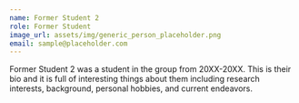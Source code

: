```yaml
---
name: Former Student 2
role: Former Student
image_url: assets/img/generic_person_placeholder.png
email: sample@placeholder.com
---
```

Former Student 2 was a student in the group from 20XX-20XX. This is their bio and it is full of interesting things about them including research interests, background, personal hobbies, and current endeavors.